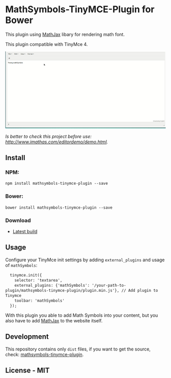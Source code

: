 # MathSymbols-TinyMCE-Plugin for Bower

This plugin using [MathJax](https://www.mathjax.org) libary for rendering math font.

This plugin compatible with TinyMce 4.

![MathSymbols TinyMCE Plugin - Visual demo](https://raw.githubusercontent.com/Axel186/mathsymbols-tinymce-plugin/master/demo.gif)

*Is better to check this project before use: http://www.imathas.com/editordemo/demo.html.*

## Install

### NPM:
```
npm install mathsymbols-tinymce-plugin --save
```

### Bower:
```
bower install mathsymbols-tinymce-plugin --save
```

### Download

* [Latest build](https://github.com/Axel186/mathsymbols-tinymce-plugin-bower/archive/master.zip)

## Usage

Configure your TinyMce init settings by adding `external_plugins` and usage of `mathSymbols`: 

```
  tinymce.init({
    selector: 'textarea',
    external_plugins: {'mathSymbols': '/your-path-to-plugin/mathsymbols-tinymce-plugin/plugin.min.js'}, // Add plugin to Tinymce
    toolbar: 'mathSymbols'
  });
```

With this plugin you able to add Math Symbols into your content, but you also have to add [MathJax](https://www.mathjax.org) to the website itself.

## Development

This repository contains only `dist` files, if you want to get the source, check: [mathsymbols-tinymce-plugin](https://github.com/Axel186/mathsymbols-tinymce-plugin).

## License - MIT
